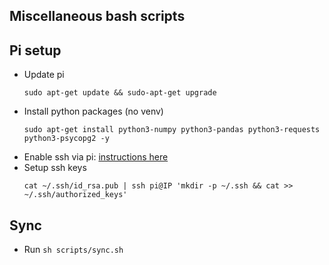 ## Miscellaneous bash scripts

## Pi setup
* Update pi
  ```
  sudo apt-get update && sudo-apt-get upgrade
  ```
* Install python packages (no venv)
  ```
  sudo apt-get install python3-numpy python3-pandas python3-requests python3-psycopg2 -y
  ```
* Enable ssh via pi: [instructions here](https://www.raspberrypi.org/documentation/remote-access/ssh/)
* Setup ssh keys
  ```
  cat ~/.ssh/id_rsa.pub | ssh pi@IP 'mkdir -p ~/.ssh && cat >> ~/.ssh/authorized_keys'
  ```

## Sync
* Run `sh scripts/sync.sh`
